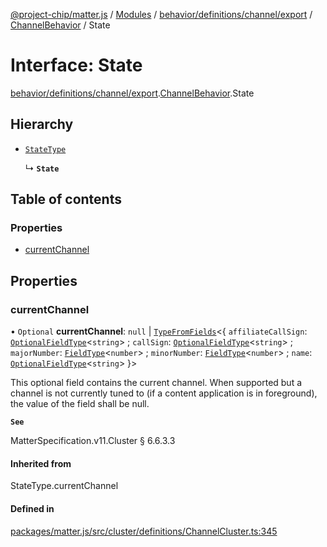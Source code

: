 [@project-chip/matter.js](../README.md) / [Modules](../modules.md) / [behavior/definitions/channel/export](../modules/behavior_definitions_channel_export.md) / [ChannelBehavior](../modules/behavior_definitions_channel_export.ChannelBehavior.md) / State

# Interface: State

[behavior/definitions/channel/export](../modules/behavior_definitions_channel_export.md).[ChannelBehavior](../modules/behavior_definitions_channel_export.ChannelBehavior.md).State

## Hierarchy

- [`StateType`](../modules/behavior_definitions_channel_export._internal_.md#statetype)

  ↳ **`State`**

## Table of contents

### Properties

- [currentChannel](behavior_definitions_channel_export.ChannelBehavior.State.md#currentchannel)

## Properties

### currentChannel

• `Optional` **currentChannel**: ``null`` \| [`TypeFromFields`](../modules/tlv_export.md#typefromfields)\<\{ `affiliateCallSign`: [`OptionalFieldType`](tlv_export.OptionalFieldType.md)\<`string`\> ; `callSign`: [`OptionalFieldType`](tlv_export.OptionalFieldType.md)\<`string`\> ; `majorNumber`: [`FieldType`](tlv_export.FieldType.md)\<`number`\> ; `minorNumber`: [`FieldType`](tlv_export.FieldType.md)\<`number`\> ; `name`: [`OptionalFieldType`](tlv_export.OptionalFieldType.md)\<`string`\>  }\>

This optional field contains the current channel. When supported but a channel is not currently tuned to
(if a content application is in foreground), the value of the field shall be null.

**`See`**

MatterSpecification.v11.Cluster § 6.6.3.3

#### Inherited from

StateType.currentChannel

#### Defined in

[packages/matter.js/src/cluster/definitions/ChannelCluster.ts:345](https://github.com/project-chip/matter.js/blob/904d0c9b952b91f28a21803759c5e5c66ee4d272/packages/matter.js/src/cluster/definitions/ChannelCluster.ts#L345)
